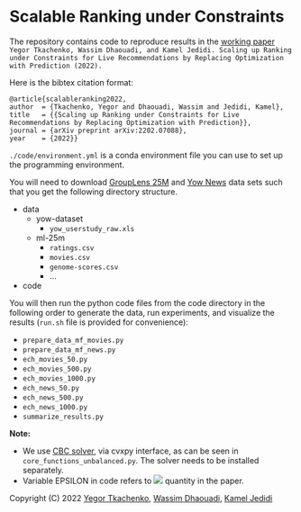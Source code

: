 # Scalable Ranking under Constraints

The repository contains code to reproduce results in the [working paper](https://arxiv.org/abs/2202.07088) `Yegor Tkachenko, Wassim Dhaouadi, and Kamel Jedidi. Scaling up Ranking under Constraints for Live Recommendations by Replacing Optimization with Prediction (2022).`


Here is the bibtex citation format:
```
@article{scalableranking2022,
author  = {Tkachenko, Yegor and Dhaouadi, Wassim and Jedidi, Kamel},
title   = {{Scaling up Ranking under Constraints for Live Recommendations by Replacing Optimization with Prediction}},
journal = {arXiv preprint arXiv:2202.07088},
year    = {2022}}
```

`./code/environment.yml` is a conda environment file you can use to set up the programming environment.

You will need to download [GroupLens 25M](https://grouplens.org/datasets/movielens/25m/) and [Yow News](https://users.soe.ucsc.edu/~yiz/papers/data/YOWStudy/) data sets such that you get the following directory structure.

- data
	- yow-dataset
		- `yow_userstudy_raw.xls`
	- ml-25m
		- `ratings.csv`
		- `movies.csv`
		- `genome-scores.csv`
		- ...
- code

You will then run the python code files from the code directory in the following order to generate the data, run experiments, and visualize the results (`run.sh` file is provided for convenience):

- `prepare_data_mf_movies.py`
- `prepare_data_mf_news.py`
- `ech_movies_50.py`
- `ech_movies_500.py`
- `ech_movies_1000.py`
- `ech_news_50.py`
- `ech_news_500.py`
- `ech_news_1000.py`
- `summarize_results.py`

**Note:** 

- We use [CBC solver](https://projects.coin-or.org/Cbc), via cvxpy interface, as can be seen in `core_functions_unbalanced.py`. The solver needs to be installed separately.
- Variable EPSILON in code refers to <img src="https://latex.codecogs.com/svg.latex?1+\varepsilon"/> quantity in the paper.


Copyright (C) 2022 [Yegor Tkachenko](https://yegortkachenko.com), [Wassim Dhaouadi](https://www.gsb.stanford.edu/programs/phd/academic-experience/students/wassim-dhaouadi), [Kamel Jedidi](https://www8.gsb.columbia.edu/cbs-directory/detail/kj7)